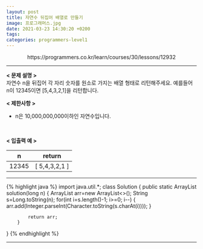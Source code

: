 ```yaml
---
layout: post
title: 자연수 뒤집어 배열로 만들기
image: 프로그래머스.jpg
date: 2021-03-23 14:30:20 +0200
tags:
categories: programmers-level1
---
```

<center>https://programmers.co.kr/learn/courses/30/lessons/12932</center>

***


**< 문제 설명 >**  
자연수 n을 뒤집어 각 자리 숫자를 원소로 가지는 배열 형태로 리턴해주세요. 예를들어 n이 12345이면 [5,4,3,2,1]을 리턴합니다.
  

**< 제한사항 >**
* n은 10,000,000,000이하인 자연수입니다.
 <br>


**< 입출력 예 >**

|n|return|
|:---:|:---:|
| 12345 | [ 5,4,3,2,1 ]| 


  

*** 




{% highlight java %}
import java.util.*;
class Solution {
        public static ArrayList<Integer> solution(long n) {
            ArrayList<Integer> arr=new ArrayList<>();
            String s=Long.toString(n);
            for(int i=s.length()-1; i>=0; i--)
            {
            	arr.add(Integer.parseInt(Character.toString(s.charAt(i))));
            }
            
            return arr;
        }
}
{% endhighlight %}

***
